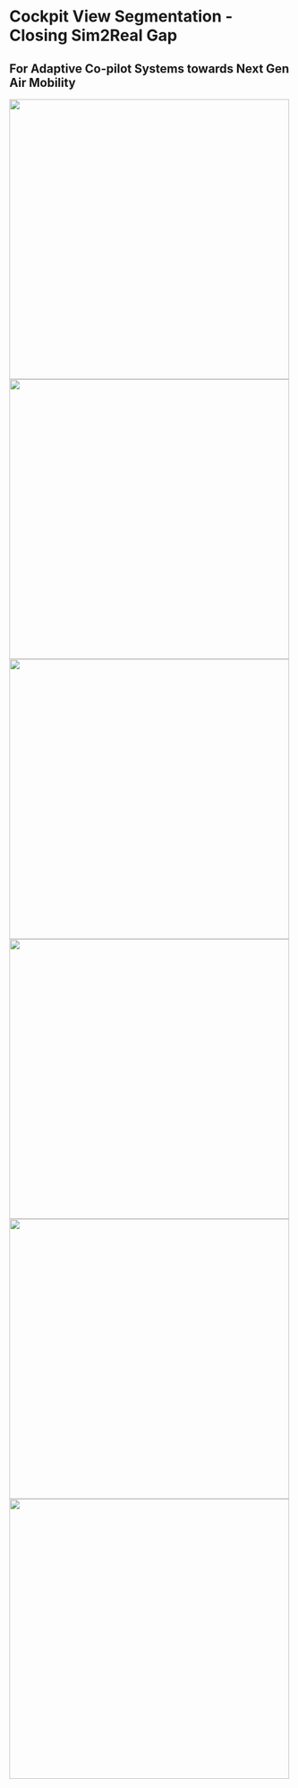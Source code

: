 # Cockpit View Segmentation - Closing Sim2Real Gap
## For Adaptive Co-pilot Systems towards Next Gen Air Mobility

<img src="https://github.com/sjhpark/pilotview_segmentation/assets/83327791/0513ae79-ff3c-48a3-b6c3-3e3f7bbd770e" width="500">
<img src="https://github.com/sjhpark/pilotview_segmentation/assets/83327791/1ff61014-573e-44ec-bc23-02c716537db9" width="500">
<img src="https://github.com/sjhpark/pilotview_segmentation/assets/83327791/f1559939-1632-4639-bdac-789c3d8bb0c3" width="500">
<img src="https://github.com/sjhpark/pilotview_segmentation/assets/83327791/ab5d797e-0cf8-458b-8fa6-e7b9d1dcd3cd" width="500">
<img src="https://github.com/sjhpark/pilotview_segmentation/assets/83327791/7f501c60-33ea-446d-a888-ab87e4d41930" width="500">
<img src="https://github.com/sjhpark/pilotview_segmentation/assets/83327791/10ce2025-0f8a-4774-98d0-531078073682" width="500">
